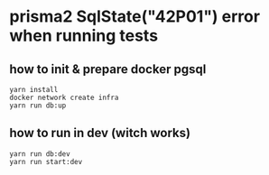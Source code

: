 # prisma2 SqlState("42P01") error when running tests

## how to init & prepare docker pgsql

```shell
yarn install
docker network create infra
yarn run db:up
```


## how to run in dev (witch works)

```shell
yarn run db:dev
yarn run start:dev
```

